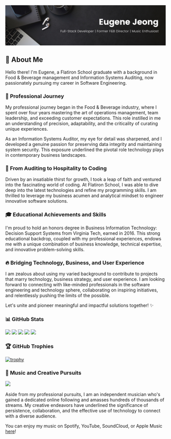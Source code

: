 <img src=https://github.com/ejeong24/ejeong24/blob/main/img/Black%20Minimal%20Motivation%20Quote%20LinkedIn%20Banner.png>

## 👋 **About Me**

Hello there! I'm Eugene, a Flatiron School graduate with a background in Food & Beverage management and Information Systems Auditing, now passionately pursuing my career in Software Engineering.

### 💼 **Professional Journey**

My professional journey began in the Food & Beverage industry, where I spent over four years mastering the art of operations management, team leadership, and exceeding customer expectations. This role instilled in me an understanding of precision, adaptability, and the criticality of curating unique experiences.

As an Information Systems Auditor, my eye for detail was sharpened, and I developed a genuine passion for preserving data integrity and maintaining system security. This exposure underlined the pivotal role technology plays in contemporary business landscapes.

### 🚀 **From Auditing to Hospitality to Coding**

Driven by an insatiable thirst for growth, I took a leap of faith and ventured into the fascinating world of coding. At Flatiron School, I was able to dive deep into the latest technologies and refine my programming skills. I am thrilled to leverage my business acumen and analytical mindset to engineer innovative software solutions.

### 🎓 **Educational Achievements and Skills**

I'm proud to hold an honors degree in Business Information Technology: Decision Support Systems from Virginia Tech, earned in 2016. This strong educational backdrop, coupled with my professional experiences, endows me with a unique combination of business knowledge, technical expertise, and innovative problem-solving skills.

### 🔥 **Bridging Technology, Business, and User Experience**

I am zealous about using my varied background to contribute to projects that marry technology, business strategy, and user experience. I am looking forward to connecting with like-minded professionals in the software engineering and technology sphere, collaborating on inspiring initiatives, and relentlessly pushing the limits of the possible.

Let's unite and pioneer meaningful and impactful solutions together! ✨

### 📊 **GitHub Stats**

![](http://github-profile-summary-cards.vercel.app/api/cards/profile-details?username=ejeong24&theme=github_dark)
![](http://github-profile-summary-cards.vercel.app/api/cards/repos-per-language?username=ejeong24&theme=github_dark)
![](http://github-profile-summary-cards.vercel.app/api/cards/most-commit-language?username=ejeong24&theme=github_dark)
![](http://github-profile-summary-cards.vercel.app/api/cards/stats?username=ejeong24&theme=github_dark)
![](http://github-profile-summary-cards.vercel.app/api/cards/productive-time?username=ejeong24&theme=github_dark&utcOffset=8)

### 🏆 **GitHub Trophies**

[![trophy](https://github-profile-trophy.vercel.app/?username=ejeong24)](https://github.com/ryo-ma/github-profile-trophy)

### 🎵 **Music and Creative Pursuits**

![](https://github.com/ejeong24/ejeong24/blob/main/img/INNIT-BRUV-ANIMATED-GIF.gif)

Aside from my professional pursuits, I am an independent musician who's gained a dedicated online following and amasses hundreds of thousands of streams. My creative endeavors have underlined the significance of persistence, collaboration, and the effective use of technology to connect with a diverse audience.

You can enjoy my music on Spotify, YouTube, SoundCloud, or Apple Music [here](https://linktr.ee/vince.smoke)!
